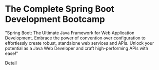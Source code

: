 # The Complete Spring Boot Development Bootcamp

"Spring Boot: The Ultimate Java Framework for Web Application Development. Embrace the power of convention over configuration to effortlessly create robust, standalone web services and APIs. Unlock your potential as a Java Web Developer and craft high-performing APIs with ease!" 

[Detail](https://eduitfree.com/1Pi7)